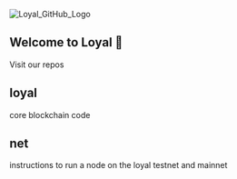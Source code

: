 ![Loyal_GitHub_Logo](https://user-images.githubusercontent.com/59664421/213294955-b09eb803-fc0c-47e4-a0b2-d7f6534900d5.png)

Welcome to Loyal 👋
---------------------
Visit our repos

loyal
---------------------
core blockchain code

net
---------------------
instructions to run a node on the loyal testnet and mainnet
